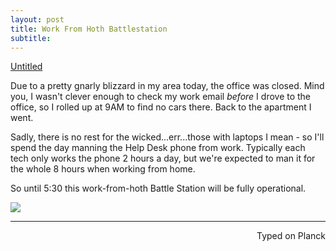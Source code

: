```yaml
---
layout: post
title: Work From Hoth Battlestation
subtitle:
---
```


<a class="embedly-card" href="https://gfycat.com/FocusedGreedyHarlequinbug">Untitled</a>
<script async src="//cdn.embedly.com/widgets/platform.js" charset="UTF-8"></script>

Due to a pretty gnarly blizzard in my area today, the office was closed. Mind you, I wasn't clever enough to check my work email _before_ I drove to the office, so I rolled up at 9AM to find no cars there. Back to the apartment I went.

Sadly, there is no rest for the wicked...err...those with laptops I mean - so I'll spend the day manning the Help Desk phone from work. Typically each tech only works the phone 2 hours a day, but we're expected to man it for the whole 8 hours when working from home.

So until 5:30 this work-from-hoth Battle Station will be fully operational.

![](http://imgur.com/llegdQ1.jpg)

 ---
<p align="right">Typed on Planck</p>
